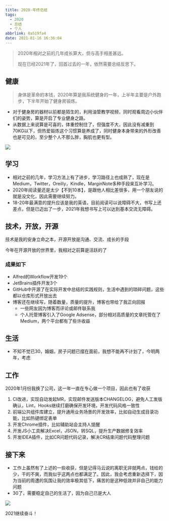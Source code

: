 ```yaml
---
title: 2020-年终总结
tags:
  - 2020
  - 总结
  - 个人
abbrlink: 8a519fa4
date: 2021-01-16 16:36:04
---
```

> 2020年相对之前的几年成长算大，但与高手相差甚远。
>
> 现在已经2021年了，回首过去的一年，依然需要总结反思下。


## 健康
>  身体是革命的本钱，2020年算是我系统健身的一年，上半年主要是户外跑步，下半年开始了健身房锻炼。

- 对于健身房的器材以前都是陌生的，利用油管教学视频，同时观看周边小伙伴们的姿势，算是开启了专业健身之路。
- 从数据上来说算是可喜的，体重控制住了，但强度不大，因此没有减重到70KG以下，但热爱锻炼这个习惯算是养成了，同时健身本身带来的外形改善也是可见的，至少整个人不那么胖，胸肌也更有型。

![](https://static.1991421.cn/2021/2021-01-23-225115.jpeg)



## 学习

- 相对之前的几年，学习方法上有了进步，学习路径上也成熟了，现在是Medium，Twitter，Oreilly，Kindle，MarginNote多种手段来互补学习。
- 2020年阅读量还是太少【不到10本】，是跟他人相比差很多，用一个朋友说的就是没文化，因此需要继续努力。
- 18-20年最满意的提升应该是我的英语，目前阅读可以说障碍不大，书写上还差点，但是已迈出了一步，2021年我想书写上可以达到基本交流无障碍。

## 技术，开放，开源

技术是我的安身立命之本，开源开放是沟通、交流、成长的手段

今年在开源开放的世界里，我相对之前算是活跃的了

### 成果如下

- Alfred的Workflow开发19个
- JetBrains插件开发3个
- GitHub中开源了在实际开发中总结的实践规则，生活中遇到的琐碎问题，这些都以仓库形式开放出去
- 博客还在继续写，随着数量，质量的提升，博客也带给了我正向回报
  - 一些网友因为博客而评论或邮件联系我
  - 个人托管博客引入了Google Adsense，部分相对高质量的文章托管在了Medium，两个平台都有了些许收益

## 生活

- 不知不觉已30，婚姻，房子问题已摆在面前，我想不能再不计划了，今明两年，考虑

## 工作

2020年1月份我换了公司，这一年一直在专心做一个项目，因此也有了收获

1. CI改进，实现自动发起MR，实现邮件发送版本CHANGELOG，避免人工发版确认，Lint，Hooks继续打磨确保开发环境，开发代码风格一致性
2. 前端公共组件库建立，提升通用业务场景的开发效率，比如自动生成目录功能，比如热键绑定表单
3. 开发Chrome插件，比如辅助站会主持人提醒
4. 开发JS小工具解决Excel，JSON，转SQL，提升生产数据修复效率
5. 开发IDEA插件，比如CR问题代码记录，解决CR结束问题代码整理问题


## 接下来

- 工作上虽然有了上述的一些收获，但是记得马云说的离职无非就两点，钱给的少，干的不爽，而我似乎这两点也都满足了。因此，我会考虑重新选择下，因为当前的周遭的氛围让我的效率极其低下，痛苦的是这种低效并非自己的能力问题
- 30了，需要稳定自己的生活了，因为自己已是大人



![](https://static.1991421.cn/2021/2021-01-16-173830.jpeg)



2021继续奋斗！





